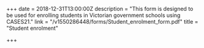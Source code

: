 +++
date = 2018-12-31T13:00:00Z
description = "This form is designed to be used for enrolling students in Victorian government schools using CASES21."
link = "/v1550286448/forms/Student_enrolment_form.pdf"
title = "Student enrolment"

+++
